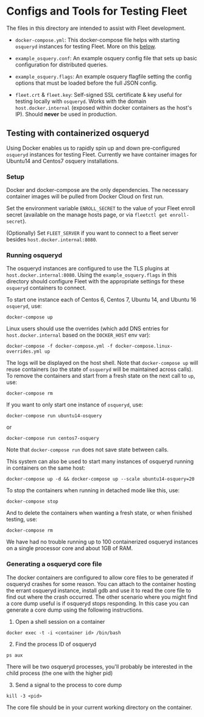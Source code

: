 # Configs and Tools for Testing Fleet

The files in this directory are intended to assist with Fleet development.

- `docker-compose.yml`: This docker-compose file helps with starting `osqueryd` instances for testing Fleet. More on this [below](#testing-with-containerized-osqueryd).

- `example_osquery.conf`: An example osquery config file that sets up basic configuration for distributed queries.

- `example_osquery.flags`: An example osquery flagfile setting the config options that must be loaded before the full JSON config.

- `fleet.crt` & `fleet.key`: Self-signed SSL certificate & key useful for testing locally with `osqueryd`. Works with the domain `host.docker.internal` (exposed within docker containers as the host's IP). Should **never** be used in production.

## Testing with containerized osqueryd

Using Docker enables us to rapidly spin up and down pre-configured `osqueryd` instances for testing Fleet. Currently we have container images for Ubuntu14 and Centos7 osquery installations.

### Setup

Docker and docker-compose are the only dependencies. The necessary container images will be pulled from Docker Cloud on first run.

Set the environment variable `ENROLL_SECRET` to the value of your Fleet enroll secret (available on the manage hosts page, or via `fleetctl get enroll-secret`).

(Optionally) Set `FLEET_SERVER` if you want to connect to a fleet server
besides `host.docker.internal:8080`.

### Running osqueryd

The osqueryd instances are configured to use the TLS plugins at `host.docker.internal:8080`. Using the `example_osquery.flags` in this directory should configure Fleet with the appropriate settings for these `osqueryd` containers to connect.

To start one instance each of Centos 6, Centos 7, Ubuntu 14, and Ubuntu 16
`osqueryd`, use:

```
docker-compose up
```

Linux users should use the overrides (which add DNS entries for
`host.docker.internal` based on the `DOCKER_HOST` env var):

```
docker-compose -f docker-compose.yml -f docker-compose.linux-overrides.yml up
```

The logs will be displayed on the host shell. Note that `docker-compose up` will reuse containers (so the state of `osqueryd` will be maintained across calls). To remove the containers and start from a fresh state on the next call to `up`, use:

```
docker-compose rm
```

If you want to only start one instance of `osqueryd`, use:

```
docker-compose run ubuntu14-osquery
```

or

```
docker-compose run centos7-osquery
```

Note that `docker-compose run` does not save state between calls.

This system can also be used to start many instances of osqueryd running in containers on the same host:

```
docker-compose up -d && docker-compose up --scale ubuntu14-osquery=20
```

To stop the containers when running in detached mode like this, use:

```
docker-compose stop
```

And to delete the containers when wanting a fresh state, or when finished testing, use:

```
docker-compose rm
```

We have had no trouble running up to 100 containerized osqueryd instances on a single processor core and about 1GB of RAM.

### Generating a osqueryd core file

The docker containers are configured to allow core files to be generated if osqueryd
crashes for some reason. You can attach to the container hosting the errant osqueryd
instance, install gdb and use it to read the core file to find out where the crash
occurred. The other scenario where you might find a core dump useful is if osqueryd
stops responding. In this case you can generate a core dump using the following instructions.

1. Open a shell session on a container

```
docker exec -t -i <container id> /bin/bash
```

2. Find the process ID of osqueryd

```
ps aux
```

There will be two osqueryd processes, you'll probably be interested in the child process (the one with the higher pid)

3. Send a signal to the process to core dump

```
kill -3 <pid>
```

The core file should be in your current working directory on the container.
